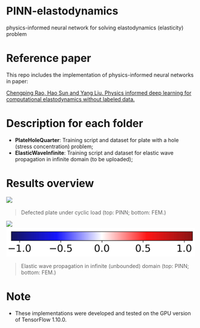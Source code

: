 # PINN-elastodynamics
physics-informed neural network for solving elastodynamics (elasticity) problem

# Reference paper
This repo includes the implementation of physics-informed neural networks in paper: 

[Chengping Rao, Hao Sun and Yang Liu. Physics informed deep learning for computational elastodynamics without labeled data.](https://arxiv.org/abs/2006.08472)

# Description for each folder
- **PlateHoleQuarter**: Training script and dataset for plate with a hole (stress concentration) problem;
- **ElasticWaveInfinite**: Training script and dataset for elastic wave propagation in infinite domain (to be uploaded);


# Results overview

![](https://github.com/Raocp/PINN-elastodynamics/blob/master/PlateHoleQuarter/results/GIF_stress.gif)

> Defected plate under cyclic load (top: PINN; bottom: FEM.)

![](https://github.com/Raocp/PINN-elastodynamics/blob/master/ElasticWaveInfinite/results/GIF_uv.gif)
![](https://github.com/Raocp/PINN-elastodynamics/blob/master/ElasticWaveInfinite/results/color_map_uv.png)
> Elastic wave propagation in infinite (unbounded) domain (top: PINN; bottom: FEM.)


# Note
- These implementations were developed and tested on the GPU version of TensorFlow 1.10.0. 
